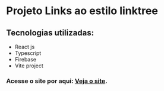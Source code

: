 # Projeto Links ao estilo linktree

## Tecnologias utilizadas:

- React js
- Typescript
- Firebase
- Vite project

### Acesse o site por aqui: <a href="https://projeto-links-rho.vercel.app/">Veja o site</a>.
